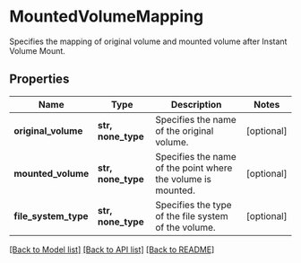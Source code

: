 # MountedVolumeMapping

Specifies the mapping of original volume and mounted volume after Instant Volume Mount.

## Properties
Name | Type | Description | Notes
------------ | ------------- | ------------- | -------------
**original_volume** | **str, none_type** | Specifies the name of the original volume. | [optional] 
**mounted_volume** | **str, none_type** | Specifies the name of the point where the volume is mounted. | [optional] 
**file_system_type** | **str, none_type** | Specifies the type of the file system of the volume. | [optional] 

[[Back to Model list]](../README.md#documentation-for-models) [[Back to API list]](../README.md#documentation-for-api-endpoints) [[Back to README]](../README.md)


